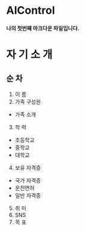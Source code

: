 # AIControl

#### 나의 첫번째 마크다운 파일입니다.

# 자 기 소 개

## 순 차
1. 이 름
2. 가족 구성원
 - 가족 소개
3. 학 력
 - 초등학교
 - 중학교
 - 대학교
4. 보유 자격증
 - 국가 자격증
 - 운전면허
 - 일반 자격증
5. 취 미
6. SNS
7. 목 표
